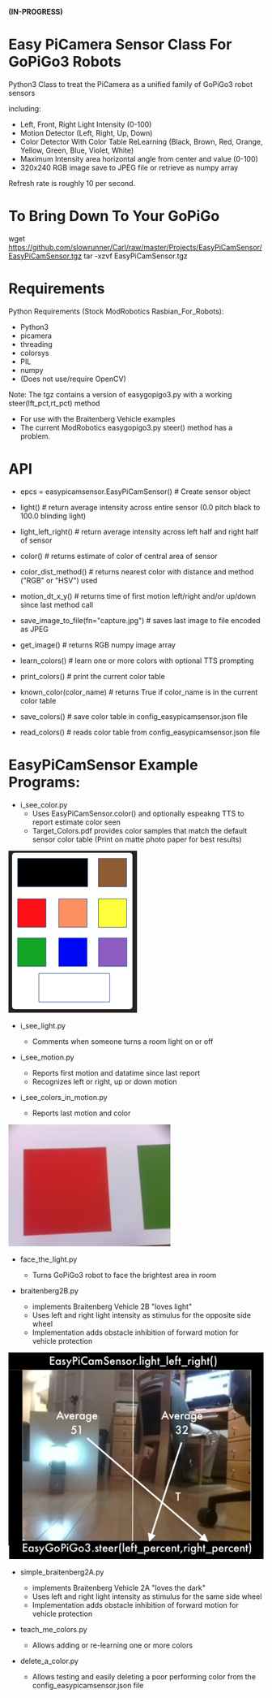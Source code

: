 **(IN-PROGRESS)**

# Easy PiCamera Sensor Class For GoPiGo3 Robots

Python3 Class to treat the PiCamera as a unified family of GoPiGo3 robot sensors 

including:
- Left, Front, Right Light Intensity (0-100)
- Motion Detector (Left, Right, Up, Down)
- Color Detector With Color Table ReLearning 
  (Black, Brown, Red, Orange, Yellow, Green, Blue, Violet, White)
- Maximum Intensity area horizontal angle from center and value (0-100)  
- 320x240 RGB image save to JPEG file or retrieve as numpy array

Refresh rate is roughly 10 per second.

# To Bring Down To Your GoPiGo
wget https://github.com/slowrunner/Carl/raw/master/Projects/EasyPiCamSensor/EasyPiCamSensor.tgz 
tar -xzvf EasyPiCamSensor.tgz


# Requirements

Python Requirements (Stock ModRobotics Rasbian_For_Robots):
- Python3
- picamera
- threading
- colorsys
- PIL  
- numpy
- (Does not use/require OpenCV)

Note:  The tgz contains a version of easygopigo3.py with a working steer(lft_pct,rt_pct) method
- For use with the Braitenberg Vehicle examples 
- The current ModRobotics easygopigo3.py steer() method has a problem. 

# API

-  epcs = easypicamsensor.EasyPiCamSensor()   # Create sensor object

-  light() # return average intensity across entire sensor (0.0 pitch black to 100.0 blinding light)

-  light_left_right() # return average intensity across left half and right half of sensor

-  color() # returns estimate of color of central area of sensor

-  color_dist_method() # returns nearest color with distance and method ("RGB" or "HSV") used 

-  motion_dt_x_y() # returns time of first motion left/right and/or up/down since last method call

-  save_image_to_file(fn="capture.jpg")  # saves last image to file encoded as JPEG

-  get_image()  # returns RGB numpy image array

-  learn_colors() # learn one or more colors with optional TTS prompting

-  print_colors() # print the current color table

-  known_color(color_name) # returns True if color_name is in the current color table

-  save_colors() # save color table in config_easypicamsensor.json file

-  read_colors()  # reads color table from config_easypicamsensor.json file


# EasyPiCamSensor Example Programs:

- i_see_color.py 
  * Uses EasyPiCamSensor.color() and optionally espeakng TTS to report estimate color seen
  * Target_Colors.pdf provides color samples that match the default sensor color table 
    (Print on matte photo paper for best results)

![Target Color Samples](Graphics/Target_Colors_Tiny.png?raw=true)

- i_see_light.py
  * Comments when someone turns a room light on or off

- i_see_motion.py
  * Reports first motion and datatime since last report
  * Recognizes left or right, up or down motion

- i_see_colors_in_motion.py
  * Reports last motion and color 

![Color and Motion Detect With Image Save](Graphics/motion_capture.jpg)

- face_the_light.py
  * Turns GoPiGo3 robot to face the brightest area in room

- braitenberg2B.py
  * implements Braitenberg Vehicle 2B "loves light"
  * Uses left and right light intensity as stimulus for the opposite side wheel
  * Implementation adds obstacle inhibition of forward motion for vehicle protection

![Braitenberg Vehicle 2B using EasyPiCamSensor.light_left_right()](Graphics/Braitenberg2b_Light_Value_Stimulus.png?raw=true)

- simple_braitenberg2A.py
  * implements Braitenberg Vehicle 2A "loves the dark"
  * Uses left and right light intensity as stimulus for the same side wheel
  * Implementation adds obstacle inhibition of forward motion for vehicle protection

- teach_me_colors.py
  * Allows adding or re-learning one or more colors 

- delete_a_color.py
  * Allows testing and easily deleting a poor performing color from the config_easypicamsensor.json file






